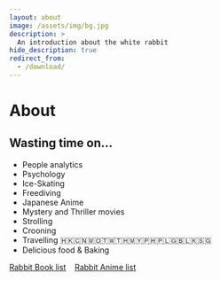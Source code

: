 ```yaml
---
layout: about
image: /assets/img/bg.jpg
description: >
  An introduction about the white rabbit
hide_description: true
redirect_from:
  - /download/
---
```


# About

<!--author-->
    
## Wasting time on...
- People analytics
- Psychology
- Ice-Skating
- Freediving
- Japanese Anime
- Mystery and Thriller movies
- Strolling
- Crooning
- Travelling 🇭🇰🇨🇳🇲🇴🇹🇼🇹🇭🇲🇾🇵🇭🇵🇱🇬🇧🇱🇰🇸🇬
- Delicious food & Baking

[Rabbit Book list]    [Rabbit Anime list]



[Rabbit Book list]:https://www.goodreads.com/user/show/137411990-inez
[Rabbit Anime list]: https://myanimelist.net/animelist/lysuzune
